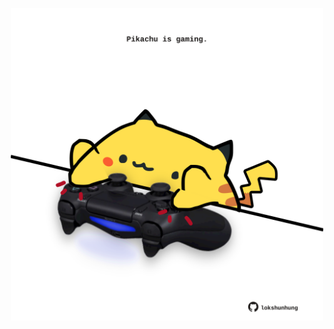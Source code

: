 <!-- built at 09/02/2023, 24:01:48 UTC -->
<p align="center">
  <img width="500" height="500" src="./ReadmeImage.svg">
</p>
